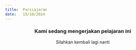 ```yaml
---
title:  Parsiajaran
date:   15/10/2024
---
```


### <center>Kami sedang mengerjakan pelajaran ini</center>
<center>Silahkan kembali lagi nanti</center>